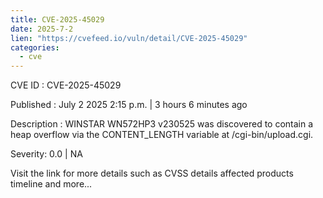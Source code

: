 ```yaml
--- 
title: CVE-2025-45029
date: 2025-7-2
lien: "https://cvefeed.io/vuln/detail/CVE-2025-45029"
categories:
  - cve
---
```


CVE ID : CVE-2025-45029

Published :  July 2
2025
2:15 p.m. | 3 hours
6 minutes ago

Description : WINSTAR WN572HP3 v230525 was discovered to contain a heap overflow via the CONTENT_LENGTH variable at /cgi-bin/upload.cgi.

Severity: 0.0 | NA

Visit the link for more details
such as CVSS details
affected products
timeline
and more...
